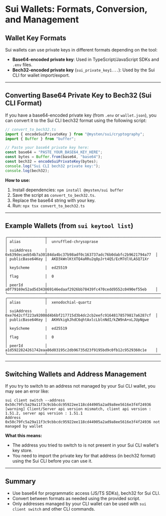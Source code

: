 # Sui Wallets: Formats, Conversion, and Management

## Wallet Key Formats

Sui wallets can use private keys in different formats depending on the tool:

- **Base64-encoded private key**: Used in TypeScript/JavaScript SDKs and `.env` files.
- **Bech32-encoded private key** (`sui_private_key1...`): Used by the Sui CLI for wallet import/export.

---

## Converting Base64 Private Key to Bech32 (Sui CLI Format)

If you have a base64-encoded private key (from `.env` or `wallet.json`), you can convert it to the Sui CLI bech32 format using the following script:

```typescript
// convert_to_bech32.ts
import { encodeSuiPrivateKey } from "@mysten/sui/cryptography";
import { Buffer } from "buffer";

// Paste your base64 private key here:
const base64 = "PASTE_YOUR_BASE64_KEY_HERE";
const bytes = Buffer.from(base64, "base64");
const bech32 = encodeSuiPrivateKey(bytes);
console.log("Sui CLI bech32 private key:");
console.log(bech32);
```

**How to use:**

1. Install dependencies: `npm install @mysten/sui buffer`
2. Save the script as `convert_to_bech32.ts`.
3. Replace the base64 string with your key.
4. Run: `npx tsx convert_to_bech32.ts`

---

## Example Wallets (from `sui keytool list`)

```
╭─────────────────┬──────────────────────────────────────────────────────────────────────╮
│ alias           │  unruffled-chrysoprase                                               │
│ suiAddress      │  0x639decaeb54b7a30184da4bc37b98adf0c163737adc76b0dabfc2b9621794a77  │
│ publicBase64Key │  AKD3kWnlKtXTQ4aRRu2q8pJrt4Q5/EcM7dlVLASQ71Xr                        │
│ keyScheme       │  ed25519                                                             │
│ flag            │  0                                                                   │
│ peerId          │  a0f79169e52ad5d343869146edaaf2926bb78439fc470cedd9552c0490ef55eb    │
╰─────────────────┴──────────────────────────────────────────────────────────────────────╯
╭─────────────────┬──────────────────────────────────────────────────────────────────────╮
│ alias           │  xenodochial-quartz                                                  │
│ suiAddress      │  0xe7642cff223a92008d4b6bf217715d3b4dc2cb2eefc91648178579817a6287cf  │
│ publicBase64Key │  AKHVkigkJhdC6qhtAxlcLblnNdI/kZW9nA+xLJUpNgwe                        │
│ keyScheme       │  ed25519                                                             │
│ flag            │  0                                                                   │
│ peerId          │  a1d5922824261742eaa86d03195c2db96735d23f9195bd9c0fb12c9529360c1e    │
╰─────────────────┴──────────────────────────────────────────────────────────────────────╯
```

---

## Switching Wallets and Address Management

If you try to switch to an address not managed by your Sui CLI wallet, you may see an error like:

```
sui client switch --address 0x50c79fc5a29a11f3c9cbbcdc95922ee118cd44905a2ad9a8ee5616e3f4f24936
[warning] Client/Server api version mismatch, client api version : 1.51.2, server api version : 1.51.1
Address 0x50c79fc5a29a11f3c9cbbcdc95922ee118cd44905a2ad9a8ee5616e3f4f24936 not managed by wallet
```

**What this means:**

- The address you tried to switch to is not present in your Sui CLI wallet's key store.
- You need to import the private key for that address (in bech32 format) using the Sui CLI before you can use it.

---

## Summary

- Use base64 for programmatic access (JS/TS SDKs), bech32 for Sui CLI.
- Convert between formats as needed using the provided script.
- Only addresses managed by your CLI wallet can be used with `sui client switch` and other CLI commands.
